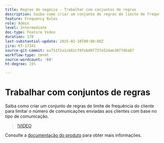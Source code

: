 ```yaml
---
title: Regras de negócio - Trabalhar com conjuntos de regras
description: Saiba como criar um conjunto de regras de limite de frequência do cliente para limitar o número de comunicações enviadas aos clientes com base no tipo de comunicação no Adobe Journey Optimizer (AJO).
feature: Frequency Rules
role: Admin
level: Intermediate
doc-type: Feature Video
duration: 170
last-substantial-update: 2025-02-18T00:00:00Z
jira: KT-17341
source-git-commit: ea751f2a1cb81cf0febd0f757e524ae3077d6a87
workflow-type: tm+mt
source-wordcount: '69'
ht-degree: 15%

---
```



# Trabalhar com conjuntos de regras

Saiba como criar um conjunto de regras de limite de frequência do cliente para limitar o número de comunicações enviadas aos clientes com base no tipo de comunicação.

>[!VIDEO](https://video.tv.adobe.com/v/3444731/?learn=on&enablevpops&captions=por_br)

Consulte a [documentação do produto](https://experienceleague.adobe.com/pt-br/docs/journey-optimizer/using/configuration/rule-sets) para obter mais informações.
